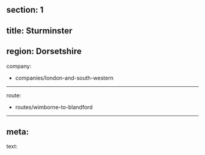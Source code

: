 ﻿section: 1
----
title: Sturminster
----
region: Dorsetshire
----
company:
- companies/london-and-south-western
----
route:
- routes/wimborne-to-blandford
----
meta:
----
text: